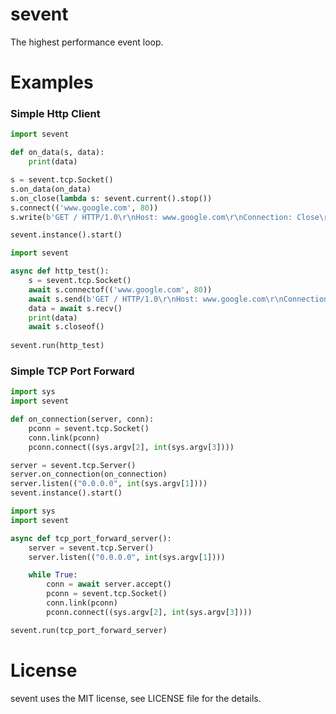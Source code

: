 # sevent

The highest performance event loop.

# Examples

 ### Simple Http Client
 
```python
import sevent

def on_data(s, data):
    print(data)

s = sevent.tcp.Socket()
s.on_data(on_data)
s.on_close(lambda s: sevent.current().stop())
s.connect(('www.google.com', 80))
s.write(b'GET / HTTP/1.0\r\nHost: www.google.com\r\nConnection: Close\r\n\r\n')

sevent.instance().start()
```

```python
import sevent

async def http_test():
    s = sevent.tcp.Socket()
    await s.connectof(('www.google.com', 80))
    await s.send(b'GET / HTTP/1.0\r\nHost: www.google.com\r\nConnection: Close\r\n\r\n')
    data = await s.recv()
    print(data)
    await s.closeof()
    
sevent.run(http_test)
```

### Simple TCP Port Forward

```python
import sys
import sevent

def on_connection(server, conn):
    pconn = sevent.tcp.Socket()
    conn.link(pconn)
    pconn.connect((sys.argv[2], int(sys.argv[3])))

server = sevent.tcp.Server()
server.on_connection(on_connection)
server.listen(("0.0.0.0", int(sys.argv[1])))
sevent.instance().start()
```

```python
import sys
import sevent

async def tcp_port_forward_server():
    server = sevent.tcp.Server()
    server.listen(("0.0.0.0", int(sys.argv[1])))

    while True:
        conn = await server.accept()
        pconn = sevent.tcp.Socket()
        conn.link(pconn)
        pconn.connect((sys.argv[2], int(sys.argv[3])))

sevent.run(tcp_port_forward_server)
```

# License

sevent uses the MIT license, see LICENSE file for the details.